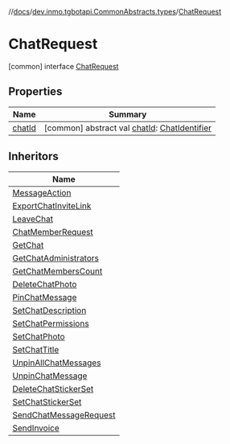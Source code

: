 //[docs](../../../index.md)/[dev.inmo.tgbotapi.CommonAbstracts.types](../index.md)/[ChatRequest](index.md)



# ChatRequest  
 [common] interface [ChatRequest](index.md)   


## Properties  
  
|  Name |  Summary | 
|---|---|
| <a name="dev.inmo.tgbotapi.CommonAbstracts.types/ChatRequest/chatId/#/PointingToDeclaration/"></a>[chatId](chat-id.md)| <a name="dev.inmo.tgbotapi.CommonAbstracts.types/ChatRequest/chatId/#/PointingToDeclaration/"></a> [common] abstract val [chatId](chat-id.md): [ChatIdentifier](../../dev.inmo.tgbotapi.types/-chat-identifier/index.md)   <br>|


## Inheritors  
  
|  Name | 
|---|
| <a name="dev.inmo.tgbotapi.CommonAbstracts.types/MessageAction///PointingToDeclaration/"></a>[MessageAction](../-message-action/index.md)|
| <a name="dev.inmo.tgbotapi.requests.chat/ExportChatInviteLink///PointingToDeclaration/"></a>[ExportChatInviteLink](../../dev.inmo.tgbotapi.requests.chat/-export-chat-invite-link/index.md)|
| <a name="dev.inmo.tgbotapi.requests.chat/LeaveChat///PointingToDeclaration/"></a>[LeaveChat](../../dev.inmo.tgbotapi.requests.chat/-leave-chat/index.md)|
| <a name="dev.inmo.tgbotapi.requests.chat.abstracts/ChatMemberRequest///PointingToDeclaration/"></a>[ChatMemberRequest](../../dev.inmo.tgbotapi.requests.chat.abstracts/-chat-member-request/index.md)|
| <a name="dev.inmo.tgbotapi.requests.chat.get/GetChat///PointingToDeclaration/"></a>[GetChat](../../dev.inmo.tgbotapi.requests.chat.get/-get-chat/index.md)|
| <a name="dev.inmo.tgbotapi.requests.chat.get/GetChatAdministrators///PointingToDeclaration/"></a>[GetChatAdministrators](../../dev.inmo.tgbotapi.requests.chat.get/-get-chat-administrators/index.md)|
| <a name="dev.inmo.tgbotapi.requests.chat.get/GetChatMembersCount///PointingToDeclaration/"></a>[GetChatMembersCount](../../dev.inmo.tgbotapi.requests.chat.get/-get-chat-members-count/index.md)|
| <a name="dev.inmo.tgbotapi.requests.chat.modify/DeleteChatPhoto///PointingToDeclaration/"></a>[DeleteChatPhoto](../../dev.inmo.tgbotapi.requests.chat.modify/-delete-chat-photo/index.md)|
| <a name="dev.inmo.tgbotapi.requests.chat.modify/PinChatMessage///PointingToDeclaration/"></a>[PinChatMessage](../../dev.inmo.tgbotapi.requests.chat.modify/-pin-chat-message/index.md)|
| <a name="dev.inmo.tgbotapi.requests.chat.modify/SetChatDescription///PointingToDeclaration/"></a>[SetChatDescription](../../dev.inmo.tgbotapi.requests.chat.modify/-set-chat-description/index.md)|
| <a name="dev.inmo.tgbotapi.requests.chat.modify/SetChatPermissions///PointingToDeclaration/"></a>[SetChatPermissions](../../dev.inmo.tgbotapi.requests.chat.modify/-set-chat-permissions/index.md)|
| <a name="dev.inmo.tgbotapi.requests.chat.modify/SetChatPhoto///PointingToDeclaration/"></a>[SetChatPhoto](../../dev.inmo.tgbotapi.requests.chat.modify/-set-chat-photo/index.md)|
| <a name="dev.inmo.tgbotapi.requests.chat.modify/SetChatTitle///PointingToDeclaration/"></a>[SetChatTitle](../../dev.inmo.tgbotapi.requests.chat.modify/-set-chat-title/index.md)|
| <a name="dev.inmo.tgbotapi.requests.chat.modify/UnpinAllChatMessages///PointingToDeclaration/"></a>[UnpinAllChatMessages](../../dev.inmo.tgbotapi.requests.chat.modify/-unpin-all-chat-messages/index.md)|
| <a name="dev.inmo.tgbotapi.requests.chat.modify/UnpinChatMessage///PointingToDeclaration/"></a>[UnpinChatMessage](../../dev.inmo.tgbotapi.requests.chat.modify/-unpin-chat-message/index.md)|
| <a name="dev.inmo.tgbotapi.requests.chat.stickers/DeleteChatStickerSet///PointingToDeclaration/"></a>[DeleteChatStickerSet](../../dev.inmo.tgbotapi.requests.chat.stickers/-delete-chat-sticker-set/index.md)|
| <a name="dev.inmo.tgbotapi.requests.chat.stickers/SetChatStickerSet///PointingToDeclaration/"></a>[SetChatStickerSet](../../dev.inmo.tgbotapi.requests.chat.stickers/-set-chat-sticker-set/index.md)|
| <a name="dev.inmo.tgbotapi.requests.send.abstracts/SendChatMessageRequest///PointingToDeclaration/"></a>[SendChatMessageRequest](../../dev.inmo.tgbotapi.requests.send.abstracts/-send-chat-message-request/index.md)|
| <a name="dev.inmo.tgbotapi.requests.send.payments/SendInvoice///PointingToDeclaration/"></a>[SendInvoice](../../dev.inmo.tgbotapi.requests.send.payments/-send-invoice/index.md)|

